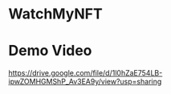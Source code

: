 # WatchMyNFT

# Demo Video
https://drive.google.com/file/d/1l0hZaE754LB-ipwZOMHGMShP_Av3EA9y/view?usp=sharing
